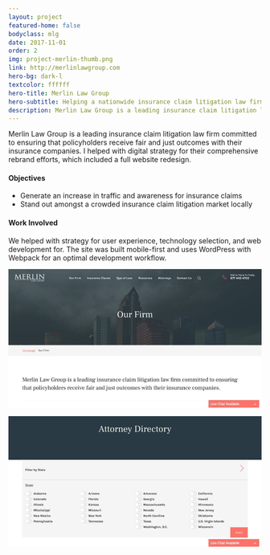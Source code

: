 ```yaml
---
layout: project
featured-home: false
bodyclass: mlg
date: 2017-11-01
order: 2
img: project-merlin-thumb.png
link: http://merlinlawgroup.com
hero-bg: dark-l
textcolor: ffffff
hero-title: Merlin Law Group
hero-subtitle: Helping a nationwide insurance claim litigation law firm breakthrough the competition with a smarter online presence
description: Merlin Law Group is a leading insurance claim litigation law firm committed to ensuring that policyholders receive fair and just outcomes with their insurance companies.
---
```


Merlin Law Group is a leading insurance claim litigation law firm committed to ensuring that policyholders receive fair and just outcomes with their insurance companies. I helped with digital strategy for their comprehensive rebrand efforts, which included a full website redesign.

#### Objectives

- Generate an increase in traffic and awareness for insurance claims
- Stand out amongst a crowded insurance claim litigation market locally

#### Work Involved

We helped with strategy for user experience, technology selection, and web development for. The site was built mobile-first and uses WordPress with Webpack for an optimal development workflow.

![merlin our firm image](/assets/images/project-mlg-firm.jpg)

![merlin attorney directory image](/assets/images/project-mlg-attorneys.jpg)

